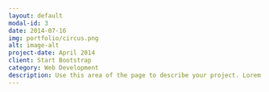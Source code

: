 ```yaml
---
layout: default
modal-id: 3
date: 2014-07-16
img: portfolio/circus.png
alt: image-alt
project-date: April 2014
client: Start Bootstrap
category: Web Development
description: Use this area of the page to describe your project. Lorem ipsum dolor sit amet, consectetur adipisicing elit. Mollitia neque assumenda ipsam nihil, molestias magnam, recusandae quos quis inventore quisquam velit asperiores, vitae? Reprehenderit soluta, eos quod consequuntur itaque. Nam.
---
```

